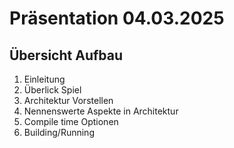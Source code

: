 # Präsentation 04.03.2025

## Übersicht Aufbau
1. Einleitung
2. Überlick Spiel
3. Architektur Vorstellen
4. Nennenswerte Aspekte in Architektur
5. Compile time Optionen
6. Building/Running

